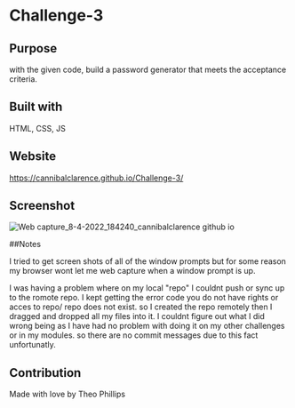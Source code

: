 # Challenge-3

## Purpose
with the given code, build a password generator that meets the acceptance criteria.

## Built with
HTML, CSS, JS

## Website
https://cannibalclarence.github.io/Challenge-3/

## Screenshot
![Web capture_8-4-2022_184240_cannibalclarence github io](https://user-images.githubusercontent.com/100390351/162551681-8b00d5cc-b631-4fda-a7b5-c4de5894df6b.jpeg)

##Notes

I tried to get screen shots of all of the window prompts but for some reason my browser wont let me web capture when a window prompt is up.

I was having a problem where on my local "repo" I couldnt push or sync up to the romote repo. I kept getting the error code you do not have rights or acces to repo/ repo does not exist. so I created the repo remotely then I dragged and dropped all my files into it. I couldnt figure out what I did wrong being as I have had no problem with doing it on my other challenges or in my modules. so there are no commit messages due to this fact unfortunatly.

## Contribution
Made with love by Theo Phillips
